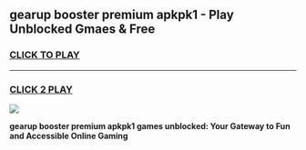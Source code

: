 
## gearup booster premium apkpk1 - Play Unblocked Gmaes & Free
<h3>
<a href="https://premium.freeplayer.one?title=gearup_booster_premium_apkpk1&ref=19F">CLICK TO PLAY</a></h3>
<hr>

<h3>
<a href="https://premium.freeplayer.one?title=gearup_booster_premium_apkpk1&ref=19F">CLICK 2 PLAY</a>
  
</h3>

<a href="https://premium.freeplayer.one?title=gearup_booster_premium_apkpk1&ref=19F/"><img src="https://clearcache.store/games.png"></a>


**gearup booster premium apkpk1 games unblocked: Your Gateway to Fun and Accessible Online Gaming**
